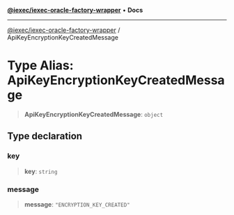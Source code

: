 [**@iexec/iexec-oracle-factory-wrapper**](../README.md) • **Docs**

***

[@iexec/iexec-oracle-factory-wrapper](../globals.md) / ApiKeyEncryptionKeyCreatedMessage

# Type Alias: ApiKeyEncryptionKeyCreatedMessage

> **ApiKeyEncryptionKeyCreatedMessage**: `object`

## Type declaration

### key

> **key**: `string`

### message

> **message**: `"ENCRYPTION_KEY_CREATED"`
